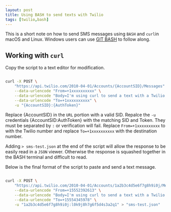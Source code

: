 ```yaml
---
layout: post
title: Using BASH to send texts with Twilio
tags: [twilio,bash]
---
```


This is a short note on how to send SMS messages using `BASH` and `curl`in macOS and Linux. Windows users can use [GIT BASH](https://gitforwindows.org) to follow along. 

<!--more-->

## Working with `curl`

Copy the script to a text editor for modification. 

```bash

curl -X POST \
    "https://api.twilio.com/2010-04-01/Accounts/{AccountSID}/Messages" \
    --data-urlencode "From=+1xxxxxxxxxx" \
    --data-urlencode "Body=I'm using curl to send a text with a Twilio number." \
    --data-urlencode "To=+1xxxxxxxxxx" \
    -u "{AccountSID}:{AuthToken}"

```
Replace {AccountSID} in the `URL` portion with a valid SID. Repalce the `-u` credentials {AccountSID:AuthToken} with the matching SID and Token.  They must be separated by `:` or verification will fail. Replace `From=+1xxxxxxxxxx` to with the Twilio number and replace `To=+1xxxxxxxxxx` with the destination number. 

Adding `> sms-test.json` at the end of the script will allow the response to be easily read in a `JSON` viewer. Otherwise the response is squashed together in the BASH terminal and difficult to read.

Below is the final format of the script to paste and send a text message.

```bash

curl -X POST \
    "https://api.twilio.com/2010-04-01/Accounts/1a2b3c4d5e6f7g8h9i0j/Messages" \
    --data-urlencode "From=+15552392613" \
    --data-urlencode "Body=I'm using curl to send a text with a Twilio number." \
    --data-urlencode "To=+15554345978" \
    -u "1a2b3c4d5e6f7g8h9i0j:l0k9j8h7g6f5d4s3a2q1" > "sms-test.json"

```